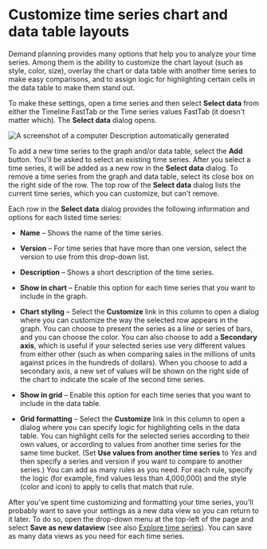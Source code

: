﻿# Customize time series chart and data table layouts

Demand planning provides many options that help you to analyze your time series. Among them is the ability to customize the chart layout (such as style, color, size), overlay the chart or data table with another time series to make easy comparisons, and to assign logic for highlighting certain cells in the data table to make them stand out.

To make these settings, open a time series and then select **Select data** from either the Timeline FastTab or the Time series values FastTab (it doesn't matter which). The **Select data** dialog opens.

![A screenshot of a computer Description automatically generated](media/image11.png)

To add a new time series to the graph and/or data table, select the **Add** button. You'll be asked to select an existing time series. After you select a time series, it will be added as a new row in the **Select data** dialog. To remove a time series from the graph and data table, select its close box on the right side of the row. The top row of the **Select data** dialog lists the current time series, which you can customize, but can't remove.

Each row in the **Select data** dialog provides the following information and options for each listed time series:

- **Name** – Shows the name of the time series.

- **Version** – For time series that have more than one version, select the version to use from this drop-down list.

- **Description** – Shows a short description of the time series.

- **Show in chart** – Enable this option for each time series that you want to include in the graph.

- **Chart styling** – Select the **Customize** link in this column to open a dialog where you can customize the way the selected row appears in the graph. You can choose to present the series as a line or series of bars, and you can choose the color. You can also choose to add a **Secondary axis**, which is useful if your selected series use very different values from either other (such as when comparing sales in the millions of units against prices in the hundreds of dollars). When you choose to add a secondary axis, a new set of values will be shown on the right side of the chart to indicate the scale of the second time series.

- **Show in grid** – Enable this option for each time series that you want to include in the data table.

- **Grid formatting** – Select the **Customize** link in this column to open a dialog where you can specify logic for highlighting cells in the data table. You can highlight cells for the selected series according to their own values, or according to values from another time series for the same time bucket. (Set **Use values from another time series** to *Yes* and then specify a series and version if you want to compare to another series.) You can add as many rules as you need. For each rule, specify the logic (for example, find values less than 4,000,000) and the style (color and icon) to apply to cells that match that rule.

After you've spent time customizing and formatting your time series, you'll probably want to save your settings as a new data view so you can return to it later. To do so, open the drop-down menu at the top-left of the page and select **Save as new dataview** (see also [Explore time series](explore-time-series.md)). You can save as many data views as you need for each time series.

